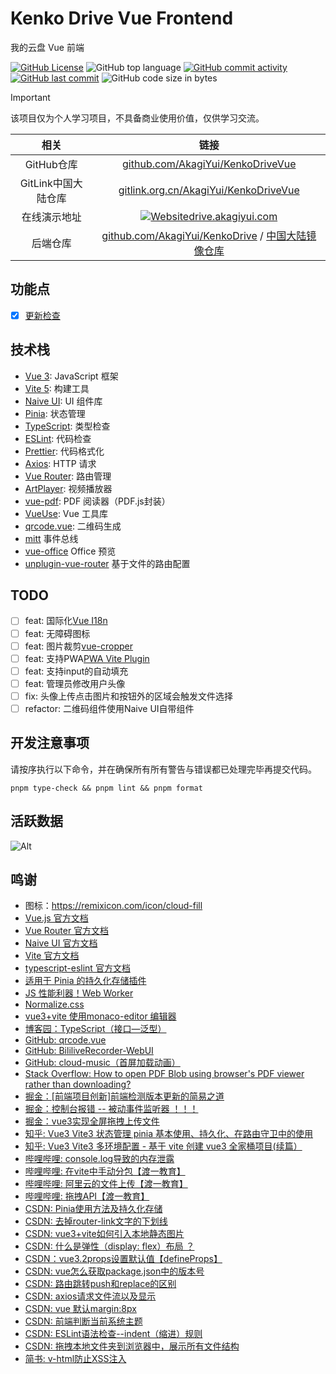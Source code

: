 # Kenko Drive Vue Frontend

我的云盘 Vue 前端

[![GitHub License](https://img.shields.io/github/license/AkagiYui/KenkoDriveVue?style=flat-square)](https://github.com/AkagiYui/KenkoDriveVue?tab=readme-ov-file#MIT-1-ov-file)
![GitHub top language](https://img.shields.io/github/languages/top/AkagiYui/KenkoDriveVue?style=flat-square)
[![GitHub commit activity](https://img.shields.io/github/commit-activity/t/AkagiYui/KenkoDriveVue?style=flat-square)](https://github.com/AkagiYui/KenkoDriveVue/commits/)
[![GitHub last commit](https://img.shields.io/github/last-commit/AkagiYui/KenkoDriveVue?style=flat-square)](https://github.com/AkagiYui/KenkoDriveVue/commits/)
![GitHub code size in bytes](https://img.shields.io/github/languages/code-size/AkagiYui/KenkoDriveVue?style=flat-square)

> [!IMPORTANT]
> 该项目仅为个人学习项目，不具备商业使用价值，仅供学习交流。

|      相关       |                                                                          链接                                                                          |
|:-------------:|:----------------------------------------------------------------------------------------------------------------------------------------------------:|
|   GitHub仓库    |                                    [github.com/AkagiYui/KenkoDriveVue](https://github.com/AkagiYui/KenkoDriveVue)                                    |
| GitLink中国大陆仓库 |                                [gitlink.org.cn/AkagiYui/KenkoDriveVue](https://gitlink.org.cn/AkagiYui/KenkoDriveVue)                                |
|    在线演示地址     | [![Website](https://img.shields.io/website?url=https%3A%2F%2Fdrive.akagiyui.com%2F&style=flat-square)drive.akagiyui.com](https://drive.akagiyui.com) |
|     后端仓库      |          [github.com/AkagiYui/KenkoDrive](https://github.com/AkagiYui/KenkoDrive) / [中国大陆镜像仓库](https://gitlink.org.cn/AkagiYui/KenkoDrive)           |

## 功能点

- [x] [更新检查](src/updateChecker.ts)

## 技术栈

- [Vue 3](https://cn.vuejs.org/): JavaScript 框架
- [Vite 5](https://cn.vitejs.dev/): 构建工具
- [Naive UI](https://www.naiveui.com/): UI 组件库
- [Pinia](https://pinia.vuejs.org/): 状态管理
- [TypeScript](https://www.typescriptlang.org/): 类型检查
- [ESLint](https://eslint.org/): 代码检查
- [Prettier](https://prettier.io/): 代码格式化
- [Axios](https://axios-http.com/): HTTP 请求
- [Vue Router](https://router.vuejs.org/): 路由管理
- [ArtPlayer](https://artplayer.org/): 视频播放器
- [vue-pdf](https://github.com/TaTo30/vue-pdf): PDF 阅读器（PDF.js封装）
- [VueUse](https://vueuse.org/): Vue 工具库
- [qrcode.vue](https://github.com/scopewu/qrcode.vue): 二维码生成
- [mitt](https://github.com/developit/mitt) 事件总线
- [vue-office](https://github.com/501351981/vue-office) Office 预览
- [unplugin-vue-router](https://uvr.esm.is/) 基于文件的路由配置

## TODO

- [ ] feat: 国际化[Vue I18n](https://kazupon.github.io/vue-i18n/zh/)
- [ ] feat: 无障碍图标
- [ ] feat: 图片裁剪[vue-cropper](https://github.com/xyxiao001/vue-cropper)
- [ ] feat: 支持PWA[PWA Vite Plugin](https://vite-pwa-org.netlify.app/)
- [ ] feat: 支持input的自动填充
- [ ] feat: 管理员修改用户头像
- [ ] fix: 头像上传点击图片和按钮外的区域会触发文件选择
- [ ] refactor: 二维码组件使用Naive UI自带组件

## 开发注意事项

请按序执行以下命令，并在确保所有所有警告与错误都已处理完毕再提交代码。

```shell
pnpm type-check && pnpm lint && pnpm format
```

## 活跃数据

![Alt](https://repobeats.axiom.co/api/embed/01a8984fbd9998e1b780dce7af875e5f71ba157f.svg "Repobeats analytics image")

## 鸣谢

- 图标：https://remixicon.com/icon/cloud-fill
- [Vue.js 官方文档](https://cn.vuejs.org/)
- [Vue Router 官方文档](https://router.vuejs.org/)
- [Naive UI 官方文档](https://www.naiveui.com/)
- [Vite 官方文档](https://cn.vitejs.dev/)
- [typescript-eslint 官方文档](https://typescript-eslint.io/)
- [适用于 Pinia 的持久化存储插件](https://prazdevs.github.io/pinia-plugin-persistedstate/zh/)
- [JS 性能利器！Web Worker](https://yby.zone/note/frontend/js-worker.html)
- [Normalize.css](https://necolas.github.io/normalize.css/)
- [vue3+vite 使用monaco-editor 编辑器](https://geekdaxue.co/read/southerly@web/monaco-editor)
- [博客园：TypeScript（接口—泛型）](https://www.cnblogs.com/jing-zhe/p/13061969.html)
- [GitHub: qrcode.vue](https://github.com/scopewu/qrcode.vue/blob/main/README-zh_cn.md)
- [GitHub: BililiveRecorder-WebUI](https://github.com/BililiveRecorder/BililiveRecorder-WebUI)
- [GitHub: cloud-music（首屏加载动画）](https://github.com/path-yu/vue3-cloud-music/blob/master/index.html)
- [Stack Overflow: How to open PDF Blob using browser's PDF viewer rather than downloading?](https://stackoverflow.com/questions/53066089/how-to-open-pdf-blob-using-browsers-pdf-viewer-rather-than-downloading)
- [掘金：[前端项目创新]前端检测版本更新的简易之道](https://juejin.cn/post/6910395895485825037)
- [掘金：控制台报错 -- 被动事件监听器 ！！！](https://juejin.cn/post/7230806990452588581)
- [掘金：vue3实现全屏拖拽上传文件](https://juejin.cn/post/7208099962911850551)
- [知乎: Vue3 Vite3 状态管理 pinia 基本使用、持久化、在路由守卫中的使用](https://zhuanlan.zhihu.com/p/572165769)
- [知乎: Vue3 Vite3 多环境配置 - 基于 vite 创建 vue3 全家桶项目(续篇）](https://zhuanlan.zhihu.com/p/571017133)
- [哔哩哔哩: console.log导致的内存泄露](https://www.bilibili.com/video/BV16x4y117F7)
- [哔哩哔哩: 在vite中手动分包【渡一教育】](https://www.bilibili.com/video/av1403644928)
- [哔哩哔哩: 阿里云的文件上传【渡一教育】](https://www.bilibili.com/video/av1903215359)
- [哔哩哔哩: 拖拽API【渡一教育】](https://www.bilibili.com/video/av323652523)
- [CSDN: Pinia使用方法及持久化存储](https://blog.csdn.net/m0_53808238/article/details/129751966)
- [CSDN: 去掉router-link文字的下划线](https://blog.csdn.net/weixin_52418790/article/details/117361939)
- [CSDN: vue3+vite如何引入本地静态图片](https://blog.csdn.net/weixin_57399180/article/details/128191707)
- [CSDN: 什么是弹性（display: flex）布局 ？](https://blog.csdn.net/weixin_41044151/article/details/114071215)
- [CSDN：vue3.2props设置默认值【defineProps】](https://blog.csdn.net/qq_45487080/article/details/123841563)
- [CSDN: vue怎么获取package.json中的版本号](https://blog.csdn.net/weixin_52335582/article/details/126529422)
- [CSDN: 路由跳转push和replace的区别](https://blog.csdn.net/ourring/article/details/130605265)
- [CSDN: axios请求文件流以及显示](https://blog.csdn.net/weixin_45936690/article/details/115325297)
- [CSDN: vue 默认margin:8px](https://blog.csdn.net/AinUser/article/details/106254235)
- [CSDN: 前端判断当前系统主题](https://blog.csdn.net/u013367867/article/details/124687719)
- [CSDN: ESLint语法检查--indent（缩进）规则](https://blog.csdn.net/pengjunlee/article/details/97750755)
- [CSDN: 拖拽本地文件夹到浏览器中，展示所有文件结构](https://blog.csdn.net/tangran0526/article/details/104108551)
- [简书: v-html防止XSS注入](https://www.jianshu.com/p/902a6896cff4)
